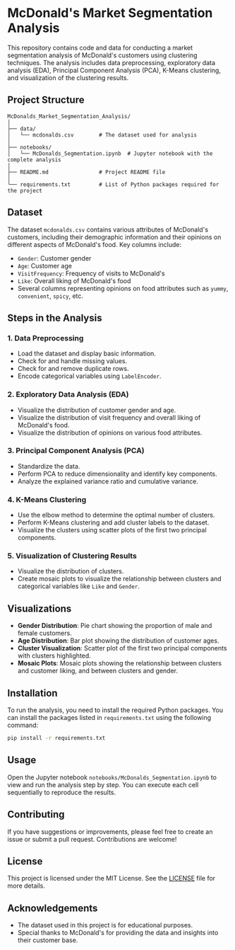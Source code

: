 # McDonald's Market Segmentation Analysis

This repository contains code and data for conducting a market segmentation analysis of McDonald's customers using clustering techniques. The analysis includes data preprocessing, exploratory data analysis (EDA), Principal Component Analysis (PCA), K-Means clustering, and visualization of the clustering results.

## Project Structure

```
McDonalds_Market_Segmentation_Analysis/
│
├── data/
│   └── mcdonalds.csv        # The dataset used for analysis
│
├── notebooks/
│   └── McDonalds_Segmentation.ipynb  # Jupyter notebook with the complete analysis
│
├── README.md                # Project README file
│
└── requirements.txt         # List of Python packages required for the project
```

## Dataset

The dataset `mcdonalds.csv` contains various attributes of McDonald's customers, including their demographic information and their opinions on different aspects of McDonald's food. Key columns include:

- `Gender`: Customer gender
- `Age`: Customer age
- `VisitFrequency`: Frequency of visits to McDonald's
- `Like`: Overall liking of McDonald's food
- Several columns representing opinions on food attributes such as `yummy`, `convenient`, `spicy`, etc.

## Steps in the Analysis

### 1. Data Preprocessing

- Load the dataset and display basic information.
- Check for and handle missing values.
- Check for and remove duplicate rows.
- Encode categorical variables using `LabelEncoder`.

### 2. Exploratory Data Analysis (EDA)

- Visualize the distribution of customer gender and age.
- Visualize the distribution of visit frequency and overall liking of McDonald's food.
- Visualize the distribution of opinions on various food attributes.

### 3. Principal Component Analysis (PCA)

- Standardize the data.
- Perform PCA to reduce dimensionality and identify key components.
- Analyze the explained variance ratio and cumulative variance.

### 4. K-Means Clustering

- Use the elbow method to determine the optimal number of clusters.
- Perform K-Means clustering and add cluster labels to the dataset.
- Visualize the clusters using scatter plots of the first two principal components.

### 5. Visualization of Clustering Results

- Visualize the distribution of clusters.
- Create mosaic plots to visualize the relationship between clusters and categorical variables like `Like` and `Gender`.

## Visualizations

- **Gender Distribution**: Pie chart showing the proportion of male and female customers.
- **Age Distribution**: Bar plot showing the distribution of customer ages.
- **Cluster Visualization**: Scatter plot of the first two principal components with clusters highlighted.
- **Mosaic Plots**: Mosaic plots showing the relationship between clusters and customer liking, and between clusters and gender.

## Installation

To run the analysis, you need to install the required Python packages. You can install the packages listed in `requirements.txt` using the following command:

```bash
pip install -r requirements.txt
```

## Usage

Open the Jupyter notebook `notebooks/McDonalds_Segmentation.ipynb` to view and run the analysis step by step. You can execute each cell sequentially to reproduce the results.

## Contributing

If you have suggestions or improvements, please feel free to create an issue or submit a pull request. Contributions are welcome!

## License

This project is licensed under the MIT License. See the [LICENSE](LICENSE) file for more details.

## Acknowledgements

- The dataset used in this project is for educational purposes.
- Special thanks to McDonald's for providing the data and insights into their customer base.
